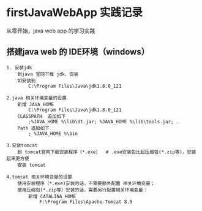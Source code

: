 
# firstJavaWebApp 实践记录 #
从零开始，java web app 的学习实践

      

## 搭建java web 的 IDE环境（windows） ##

	1. 安装jdk
		到java 官网下载 jdk，安装
		如安装到
			C:\Program Files\Java\jdk1.8.0_121

	2.java 相关环境变量的设置
		新增 JAVA_HOME
     		C:\Program Files\Java\jdk1.8.0_121
		CLASSPATH  追加如下
     		;%JAVA_HOME %\lib\dt.jar; %JAVA_HOME %\lib\tools.jar; .
		Path 追加如下
     		; %JAVA_HOME %\bin
	
	3.安装tomcat
		到 tomcat官网下载安装程序（*.exe）  # .exe安装包比起压缩包(*.zip等)，安装起来更方便
		安装 tomcat
	
	4.tomcat 相关环境变量的设置
		使用安装程序（*.exe)安装的话，不需要额外配置 相关环境变量；
		使用压缩包(*.zip等）安装的话，需要另行配置相关环境变量：
			新增 CATALINA_HOME
				F:\Program Files\Apache-Tomcat 8.5

		
	






